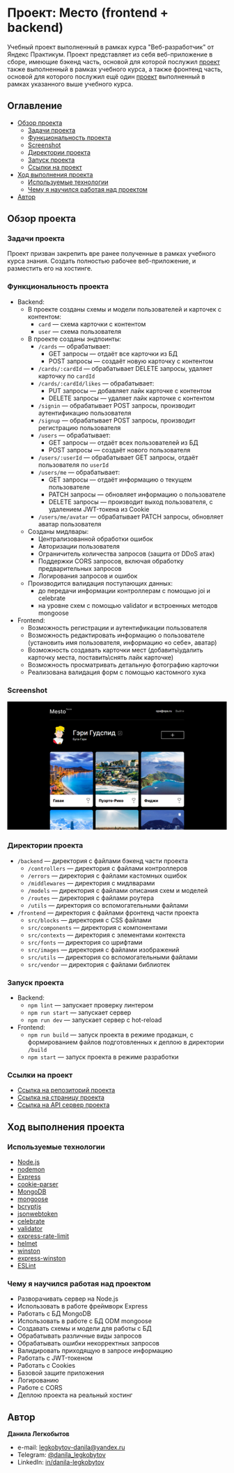 # Проект: Место (frontend + backend)

Учебный проект выполненный в рамках курса "Веб-разработчик" от Яндекс Практикум.
Проект представляет из себя веб-приложение в сборе, имеющие бэкенд часть, основой для которой послужил [проект](https://github.com/Bjorn86/express-mesto-gha) также выполненный в рамках учебного курса, а также фронтенд часть, основой для которого послужил ещё один [проект](https://github.com/Bjorn86/react-mesto-auth) выполненный в рамках указанного выше учебного курса.

## Оглавление

- [Обзор проекта](#обзор-проекта)
  - [Задачи проекта](#задачи-проекта)
  - [Функциональность проекта](#функциональность-проекта)
  - [Screenshot](#screenshot)
  - [Директории проекта](#директории-проекта)
  - [Запуск проекта](#запуск-проекта)
  - [Ссылки на проект](#ссылки-на-проект)
- [Ход выполнения проекта](#ход-выполнения-проекта)
  - [Используемые технологии](#используемые-технологии)
  - [Чему я научился работая над проектом](#чему-я-научился-работая-над-проектом)
- [Автор](#автор)

## Обзор проекта

### Задачи проекта

Проект призван закрепить вре ранее полученные в рамках учебного курса знания. Создать полностью рабочее веб-приложение, и разместить его на хостинге.

### Функциональность проекта

- Backend:
  - В проекте созданы схемы и модели пользователей и карточек с контентом:
    - `card` — схема карточки с контентом
    - `user` — схема пользователя
  - В проекте созданы эндпоинты:
    - `/cards` — обрабатывает:
      - GET запросы — отдаёт все карточки из БД
      - POST запросы — создаёт новую карточку с контентом
    - `/cards/:cardId` — обрабатывает DELETE запросы, удаляет карточку по `cardId`
    - `/cards/:cardId/likes` — обрабатывает:
      - PUT запросы — добавляет лайк карточке с контентом
      - DELETE запросы — удаляет лайк карточке с контентом
    - `/signin` — обрабатывает POST запросы, производит аутентификацию пользователя
    - `/signup` — обрабатывает POST запросы, производит регистрацию пользователя
    - `/users` — обрабатывает:
      - GET запросы — отдаёт всех пользователей из БД
      - POST запросы — создаёт нового пользователя
    - `/users/:userId` — обрабатывает GET запросы, отдаёт пользователя по `userId`
    - `/users/me` — обрабатывает:
      - GET запросы — отдаёт информацию о текущем пользователе
      - PATCH запросы — обновляет информацию о пользователе
      - DELETE запросы — производит выход пользователя, с удалением JWT-токена из Cookie
    - `/users/me/avatar` — обрабатывает PATCH запросы, обновляет аватар пользователя
  - Созданы мидлвары:
    - Централизованной обработки ошибок
    - Авторизации пользователя
    - Ограничитель количества запросов (защита от DDoS атак)
    - Поддержки CORS запросов, включая обработку предварительных запросов
    - Логирования запросов и ошибок
  - Производится валидация поступающих данных:
    - до передачи информации контроллерам с помощью joi и celebrate
    - на уровне схем с помощью validator и встроенных методов mongoose
- Frontend:
  - Возможность регистрации и аутентификации пользователя
  - Возможность редактировать информацию о пользователе (установить имя пользователя, информацию «о себе», аватар)
  - Возможность создавать карточки мест (добавить\удалить карточку места, поставить\снять лайк карточке)
  - Возможность просматривать детальную фотографию карточки
  - Реализована валидация форм с помощью кастомного хука

### Screenshot

![Desktop screenshot](./screenshot/mesto_1.png)

### Директории проекта

- `/backend` — директория с файлами бэкенд части проекта
  - `/controllers` — директория с файлами контроллеров
  - `/errors` — директория с файлами кастомных ошибок
  - `/middlewares` — директория с мидлварами
  - `/models` — директория с файлами описания схем и моделей
  - `/routes` — директория с файлами роутера
  - `/utils` — директория со вспомогательными файлами
- `/frontend` — директория с файлами фронтенд части проекта
  - `src/blocks` — директория с CSS файлами
  - `src/components` — директория с компонентами
  - `src/contexts` — директория с элементами контекста
  - `src/fonts` — директория со шрифтами
  - `src/images` — директория с файлами изображений
  - `src/utils` — директория со вспомогательными файлами
  - `src/vendor` — директория с файлами библиотек

### Запуск проекта

- Backend:
  - `npm lint` — запускает проверку линтером
  - `npm run start` — запускает сервер
  - `npm run dev` — запускает сервер с hot-reload
- Frontend:
  - `npm run build` — запуск проекта в режиме продакшн, с формированием файлов подготовленных к деплою в директории `/build`
  - `npm start` — запуск проекта в режиме разработки

<!-- ### Ссылки -->

### Ссылки на проект

- [Ссылка на репозиторий проекта](https://github.com/Bjorn86/react-mesto-api-full-gha)
- [Ссылка на страницу проекта](https://mesto.ld-webdev.ru)
- [Ссылка на API сервер проекта](https://api.mesto.ld-webdev.ru)

## Ход выполнения проекта

### Используемые технологии

- [Node.js](https://nodejs.org/ru)
- [nodemon](https://nodemon.io/)
- [Express](https://expressjs.com/)
- [cookie-parser](https://www.npmjs.com/package/cookie-parser)
- [MongoDB](https://www.mongodb.com/)
- [mongoose](https://mongoosejs.com/)
- [bcryptjs](https://www.npmjs.com/package/bcryptjs)
- [jsonwebtoken](https://www.npmjs.com/package/jsonwebtoken)
- [celebrate](https://www.npmjs.com/package/celebrate)
- [validator](https://www.npmjs.com/package/validator)
- [express-rate-limit](https://www.npmjs.com/package/express-rate-limit)
- [helmet](https://helmetjs.github.io/)
- [winston](https://www.npmjs.com/package/winston)
- [express-winston](https://www.npmjs.com/package/express-winston)
- [ESLint](https://eslint.org/)

### Чему я научился работая над проектом

- Разворачивать сервер на Node.js
- Использовать в работе фреймворк Express
- Работать с БД MongoDB
- Использовать в работе с БД ODM mongoose
- Создавать схемы и модели для работы с БД
- Обрабатывать различные виды запросов
- Обрабатывать ошибки некорректных запросов
- Валидировать приходящую в запросе информацию
- Работать с JWT-токеном
- Работать с Cookies
- Базовой защите приложения
- Логированию
- Работе с CORS
- Деплою проекта на реальный хостинг

## Автор

**Данила Легкобытов**

- e-mail: [legkobytov-danila@yandex.ru](mailto:legkobytov-danila@yandex.ru)
- Telegram: [@danila_legkobytov](https://t.me/danila_legkobytov)
- LinkedIn: [in/danila-legkobytov](https://www.linkedin.com/in/danila-legkobytov/)
